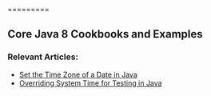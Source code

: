 =========

## Core Java 8 Cookbooks and Examples

### Relevant Articles: 
- [Set the Time Zone of a Date in Java](https://www.baeldung.com/java-set-date-time-zone)
- [Overriding System Time for Testing in Java](https://www.baeldung.com/java-override-system-time)
